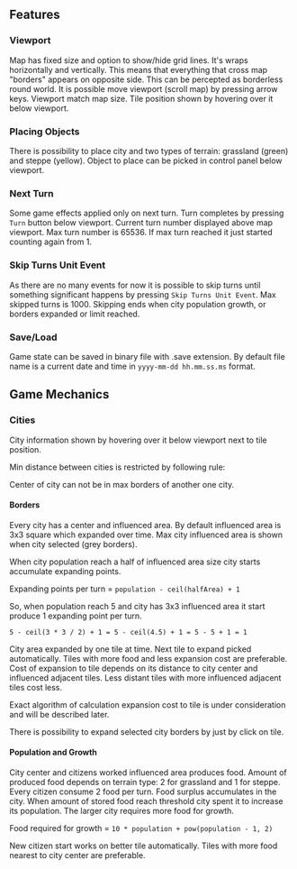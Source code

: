## Features

### Viewport

Map has fixed size and option to show/hide grid lines. It's wraps horizontally and vertically. This means that everything that cross map "borders" appears on opposite side. This can be percepted as borderless round world. It is possible move viewport (scroll map) by pressing arrow keys. Viewport match map size. Tile position shown by hovering over it below viewport.

### Placing Objects

There is possibility to place city and two types of terrain: grassland (green) and steppe (yellow). Object to place can be picked in control panel below viewport.

### Next Turn

Some game effects applied only on next turn. Turn completes by pressing `Turn` button below viewport. Current turn number displayed above map viewport. Max turn number is 65536. If max turn reached it just started counting again from 1.

### Skip Turns Unit Event

As there are no many events for now it is possible to skip turns until something significant happens by pressing `Skip Turns Unit Event`. Max skipped turns is 1000. Skipping ends when city population growth, or borders expanded or limit reached.

### Save/Load

Game state can be saved in binary file with .save extension. By default file name is a current date and time in `yyyy-mm-dd hh.mm.ss.ms` format.

## Game Mechanics

### Cities

City information shown by hovering over it below viewport next to tile position.

Min distance between cities is restricted by following rule:

Center of city can not be in max borders of another one city.

#### Borders

Every city has a center and influenced area. By default influenced area is 3x3 square which expanded over time. Max city influenced area is shown when city selected (grey borders).

When city population reach a half of influenced area size city starts accumulate expanding points.

Expanding points per turn = `population - ceil(halfArea) + 1`

So, when population reach 5 and city has 3x3 influenced area it start produce 1 expanding point per turn.

`5 - ceil(3 * 3 / 2) + 1 = 5 - ceil(4.5) + 1 = 5 - 5 + 1 = 1`

City area expanded by one tile at time. Next tile to expand picked automatically. Tiles with more food and less expansion cost are preferable. Cost of expansion to tile depends on its distance to city center and influenced adjacent tiles. Less distant tiles with more influenced adjacent tiles cost less.

Exact algorithm of calculation expansion cost to tile is under consideration and will be described later.

There is possibility to expand selected city borders by just by click on tile.

#### Population and Growth

City center and citizens worked influenced area produces food. Amount of produced food depends on terrain type: 2 for grassland and 1 for steppe. Every citizen consume 2 food per turn. Food surplus accumulates in the city. When amount of stored food reach threshold city spent it to increase its population. The larger city requires more food for growth.

Food required for growth = `10 * population + pow(population - 1, 2)`

New citizen start works on better tile automatically. Tiles with more food nearest to city center are preferable.
